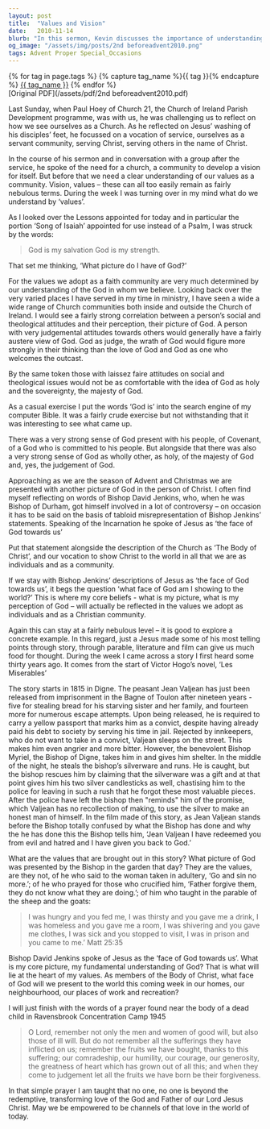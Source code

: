 ```yaml
---
layout: post
title:  "Values and Vision"
date:   2010-11-14
blurb: "In this sermon, Kevin discusses the importance of understanding our values as a faith community, which are greatly influenced by our perception of God. He explores the correlation between a person's social and theological attitudes and their perception of God. He also uses the story from Victor Hugo's 'Les Miserables' to illustrate the values of forgiveness and redemption."
og_image: "/assets/img/posts/2nd beforeadvent2010.png"
tags: Advent Proper Special_Occasions
---    
```

<div class="tag-pills">
  {% for tag in page.tags %}
    {% capture tag_name %}{{ tag }}{% endcapture %}
    <a href="{{ site.baseurl }}/tag/{{ tag_name }}" class="tag-pill">{{ tag_name }}</a>
  {% endfor %}
</div>
[Original PDF](/assets/pdf/2nd beforeadvent2010.pdf)

Last Sunday, when Paul Hoey of Church 21, the Church of Ireland Parish Development programme, was with us, he was challenging us to reflect on how we see ourselves as a Church. As he reflected on Jesus’ washing of his disciples’ feet, he focussed on a vocation of service, ourselves as a servant community, serving Christ, serving others in the name of Christ.

In the course of his sermon and in conversation with a group after the service, he spoke of the need for a church, a community to develop a vision for itself. But before that we need a clear understanding of our values as a community. Vision, values – these can all too easily remain as fairly nebulous terms. During the week I was turning over in my mind what do we understand by ‘values’.

As I looked over the Lessons appointed for today and in particular the portion ‘Song of Isaiah’ appointed for use instead of a Psalm, I was struck by the words:

> God is my salvation
> God is my strength.

That set me thinking, ‘What picture do I have of God?’

For the values we adopt as a faith community are very much determined by our understanding of the God in whom we believe. Looking back over the very varied places I have served in my time in ministry, I have seen a wide a wide range of Church communities both inside and outside the Church of Ireland. I would see a fairly strong correlation between a person’s social and theological attitudes and their perception, their picture of God. A person with very judgemental attitudes towards others would generally have a fairly austere view of God. God as judge, the wrath of God would figure more strongly in their thinking than the love of God and God as one who welcomes the outcast.

By the same token those with laissez faire attitudes on social and theological issues would not be as comfortable with the idea of God as holy and the sovereignty, the majesty of God.

As a casual exercise I put the words ‘God is’ into the search engine of my computer Bible. It was a fairly crude exercise but not withstanding that it was interesting to see what came up.

There was a very strong sense of God present with his people, of Covenant, of a God who is committed to his people. But alongside that there was also a very strong sense of God as wholly other, as holy, of the majesty of God and, yes, the judgement of God.

Approaching as we are the season of Advent and Christmas we are presented with another picture of God in the person of Christ. I often find myself reflecting on words of Bishop David Jenkins, who, when he was Bishop of Durham, got himself involved in a lot of controversy – on occasion it has to be said on the basis of tabloid misrepresentation of Bishop Jenkins’ statements. Speaking of the Incarnation he spoke of Jesus as ‘the face of God towards us’

Put that statement alongside the description of the Church as ‘The Body of Christ’, and our vocation to show Christ to the world in all that we are as individuals and as a community.

If we stay with Bishop Jenkins’ descriptions of Jesus as ‘the face of God towards us’, it begs the question ‘what face of God am I showing to the world?’ This is where my core beliefs - what is my picture, what is my perception of God – will actually be reflected in the values we adopt as individuals and as a Christian community.

Again this can stay at a fairly nebulous level – it is good to explore a concrete example. In this regard, just a Jesus made some of his most telling points through story, through parable, literature and film can give us much food for thought. During the week I came across a story I first heard some thirty years ago. It comes from the start of Victor Hogo’s novel, ‘Les Miserables’

The story starts in 1815 in Digne. The peasant Jean Valjean has just been released from imprisonment in the Bagne of Toulon after nineteen years - five for stealing bread for his starving sister and her family, and fourteen more for numerous escape attempts. Upon being released, he is required to carry a yellow passport that marks him as a convict, despite having already paid his debt to society by serving his time in jail. Rejected by innkeepers, who do not want to take in a convict, Valjean sleeps on the street. This makes him even angrier and more bitter. However, the benevolent Bishop Myriel, the Bishop of Digne, takes him in and gives him shelter. In the middle of the night, he steals the bishop’s silverware and runs. He is caught, but the bishop rescues him by claiming that the silverware was a gift and at that point gives him his two silver candlesticks as well, chastising him to the police for leaving in such a rush that he forgot these most valuable pieces. After the police have left the bishop then "reminds" him of the promise, which Valjean has no recollection of making, to use the silver to make an honest man of himself. In the film made of this story, as Jean Valjean stands before the Bishop totally confused by what the Bishop has done and why the he has done this the Bishop tells him, ‘Jean Valjean I have redeemed you from evil and hatred and I have given you back to God.’

What are the values that are brought out in this story? What picture of God was presented by the Bishop in the garden that day? They are the values, are they not, of he who said to the woman taken in adultery, ‘Go and sin no more.’; of he who prayed for those who crucified him, ‘Father forgive them, they do not know what they are doing.’; of him who taught in the parable of the sheep and the goats:

> I was hungry and you fed me, I was thirsty and you gave me a drink, I was homeless and you gave me a room, I was shivering and you gave me clothes, I was sick and you stopped to visit, I was in prison and you came to me.’ Matt 25:35

Bishop David Jenkins spoke of Jesus as the ‘face of God towards us’. What is my core picture, my fundamental understanding of God? That is what will lie at the heart of my values. As members of the Body of Christ, what face of God will we present to the world this coming week in our homes, our neighbourhood, our places of work and recreation?

I will just finish with the words of a prayer found near the body of a dead child in Ravensbrook Concentration Camp 1945

> O Lord, remember not only the men and women of good will, but also those of ill will. But do not remember all the sufferings they have inflicted on us; remember the fruits we have bought, thanks to this suffering; our comradeship, our humility, our courage, our generosity, the greatness of heart which has grown out of all this; and when they come to judgement let all the fruits we have born be their forgiveness.

In that simple prayer I am taught that no one, no one is beyond the redemptive, transforming love of the God and Father of our Lord Jesus Christ. May we be empowered to be channels of that love in the world of today.
